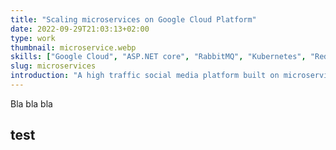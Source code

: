 ```yaml
---
title: "Scaling microservices on Google Cloud Platform"
date: 2022-09-29T21:03:13+02:00
type: work
thumbnail: microservice.webp
skills: ["Google Cloud", "ASP.NET core", "RabbitMQ", "Kubernetes", "Redis"]
slug: microservices
introduction: "A high traffic social media platform built on microservices, using ASP.NET core, Redis, RabbitMQ and Kubernetes."
---
```

Bla bla bla

## test
